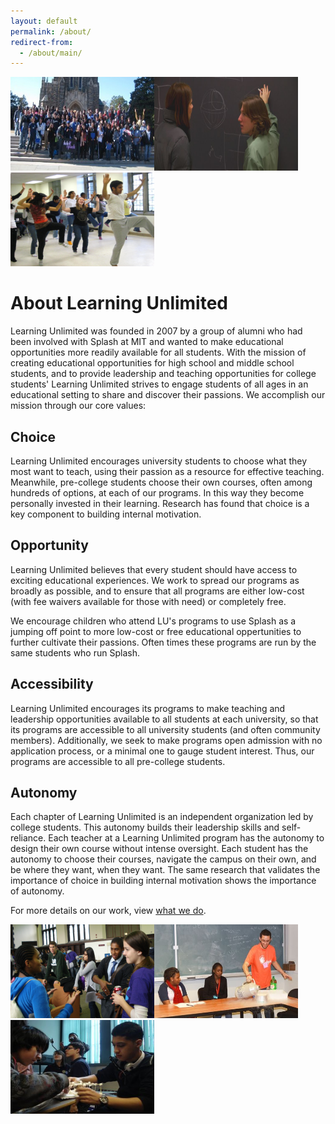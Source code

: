 ```yaml
---
layout: default
permalink: /about/
redirect-from:
  - /about/main/
---
```


<img src="/media/images/emails/mar10/group.jpg" width="230px" height="150px"/><img src="/media/images/photos/aboutbanner.jpg" width="230px" height="150px"/><img src="/media/images/emails/mar10/dancing.jpg" width="230px" height="150px"/>

# About Learning Unlimited

Learning Unlimited was founded in 2007 by a group of alumni who had been involved with Splash at MIT and wanted to make educational opportunities more readily available for all students. With the mission of creating educational opportunities for high school and middle school students, and to provide leadership and teaching opportunities for college students' Learning Unlimited strives to engage students of all ages in an educational setting to share and discover their passions. We accomplish our mission through our core values:

## Choice

Learning Unlimited encourages university students to choose what they most want to teach, using their passion as a resource for effective teaching.  Meanwhile, pre-college students choose their own courses, often among hundreds of options, at each of our programs.  In this way they become personally invested in their learning.  Research has found that choice is a key component to building internal motivation.

## Opportunity

Learning Unlimited believes that every student should have access to exciting educational experiences.  We work to spread our programs as broadly as possible, and to ensure that all programs are either low-cost (with fee waivers available for those with need) or completely free.

We encourage children who attend LU's programs to use Splash as a jumping off point to more low-cost or free educational oppertunities to further cultivate their passions. Often times these programs are run by the same students who run Splash.

## Accessibility

Learning Unlimited encourages its programs to make teaching and leadership opportunities available to all students at each university, so that its programs are accessible to all university students (and often community members).  Additionally, we seek to make programs open admission with no application process, or a minimal one to gauge student interest.  Thus, our programs are accessible to all pre-college students.

## Autonomy

Each chapter of Learning Unlimited is an independent organization led by college students.  This autonomy builds their leadership skills and self-reliance.  Each teacher at a Learning Unlimited program has the autonomy to design their own course without intense oversight.  Each student has the autonomy to choose their courses, navigate the campus on their own, and be where they want, when they want.  The same research that validates the importance of choice in building internal motivation shows the importance of autonomy.

For more details on our work, view [what we do](/about/what-we-do).

<img src="/media/images/emails/oct10/students-teachers-talking.png" width="230px" height="150px"/><img src="/media/images/emails/apr11/jeff.jpg" width="230px" height="150px"/><img src="/media/images/emails/apr11/marshmallow.jpg" width="230px" height="150px"/>
